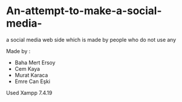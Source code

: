 # An-attempt-to-make-a-social-media-
a social media web side which is made by people who do not use any 

Made by  :
- Baha Mert Ersoy
- Cem Kaya
- Murat Karaca 
- Emre Can Eşki

Used Xampp 7.4.19  
